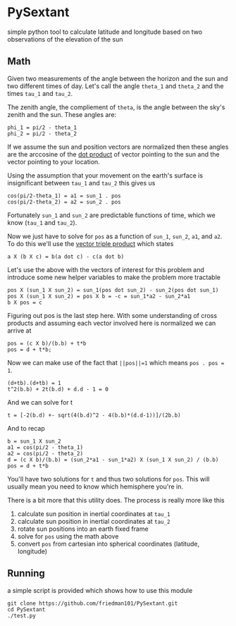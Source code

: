 # PySextant

simple python tool to calculate latitude and longitude based on two observations of the elevation of the sun

## Math

Given two measurements of the angle between the horizon and the sun and two different times of day. Let's call the angle `theta_1` and `theta_2` and the times `tau_1` and `tau_2`.

The zenith angle, the compliement of `theta`, is the angle between the sky's zenith and the sun. These angles are:

```
phi_1 = pi/2 - theta_1
phi_2 = pi/2 - theta_2
```

If we assume the sun and position vectors are normalized then these angles are the arccosine of the [dot product](https://en.wikipedia.org/wiki/Dot_product) of vector pointing to the sun and the vector pointing to your location.

Using the assumption that your movement on the earth's surface is insignificant between `tau_1` and `tau_2` this gives us

```
cos(pi/2-theta_1) = a1 = sun_1 . pos
cos(pi/2-theta_2) = a2 = sun_2 . pos
```

Fortunately `sun_1` and `sun_2` are predictable functions of time, which we know (`tau_1` and `tau_2`).

Now we just have to solve for `pos` as a function of `sun_1`, `sun_2`, `a1`, and `a2`. To do this we'll use the [vector triple product](https://en.wikipedia.org/wiki/Triple_product) which states

```
a X (b X c) = b(a dot c) - c(a dot b)
```

Let's use the above with the vectors of interest for this problem and introduce some new helper variables to make the problem more tractable

```
pos X (sun_1 X sun_2) = sun_1(pos dot sun_2) - sun_2(pos dot sun_1)
pos X (sun_1 X sun_2) = pos X b = -c = sun_1*a2 - sun_2*a1
b X pos = c
```

Figuring out pos is the last step here. With some understanding of cross products and assuming each vector involved here is normalized we can arrive at

```
pos = (c X b)/(b.b) + t*b
pos = d + t*b;
```

Now we can make use of the fact that `||pos||=1` which means `pos . pos = 1`.

```
(d+tb).(d+tb) = 1
t^2(b.b) + 2t(b.d) + d.d - 1 = 0
```

And we can solve for t

```
t = [-2(b.d) +- sqrt(4(b.d)^2 - 4(b.b)*(d.d-1))]/(2b.b)
```

And to recap

```
b = sun_1 X sun_2
a1 = cos(pi/2 - theta_1)
a2 = cos(pi/2 - theta_2)
d = (c X b)/(b.b) = (sun_2*a1 - sun_1*a2) X (sun_1 X sun_2) / (b.b)
pos = d + t*b
```

You'll have two solutions for `t` and thus two solutions for `pos`. This will usually mean you need to know which hemisphere you're in.

There is a bit more that this utility does. The process is really more like this

1) calculate sun position in inertial coordinates at `tau_1`
2) calculate sun position in inertial coordinates at `tau_2`
3) rotate sun positions into an earth fixed frame
4) solve for `pos` using the math above
5) convert `pos` from cartesian into spherical coordinates (latitude, longitude)


## Running

a simple script is provided which shows how to use this module

```
git clone https://github.com/friedman101/PySextant.git
cd PySextant
./test.py
```